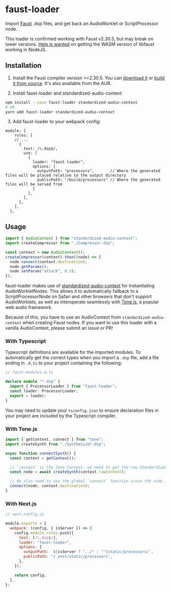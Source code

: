 # faust-loader

Import [Faust](https://faust.grame.fr/) .dsp files, and get back an AudioWorklet or ScriptProcessor node.

This loader is confirmed working with Faust v2.30.5, but may break on lower versions.
[Help is wanted](https://github.com/Smona/faust-loader/issues/1) on
getting the WASM version of libfaust working in NodeJS.

## Installation

1. Install the Faust compiler version >=2.30.5. You can [download it](https://faust.grame.fr/downloads/) or
   [build it from source](https://github.com/grame-cncm/faust/wiki/BuildingSimple). It's also available from the AUR.

2. Install faust-loader and standardized-audio-context:

```bash
npm install --save faust-loader standardized-audio-context
# OR
yarn add faust-loader standardized-audio-context
```

3. Add faust-loader to your webpack config:

```
module: {
    rules: [
    // ...
      {
        test: /\.dsp$/,
        use: [
          {
            loader: "faust-loader",
            options: {
              outputPath: "processors",       // Where the generated files will be placed relative to the output directory
              publicPath: "/build/processors" // Where the generated files will be served from
            }
          },
        ],
      },
    ],
  },
```

## Usage

```ts
import { AudioContext } from "standardized-audio-context";
import createCompressor from "./Compressor.dsp";

const context = new AudioContext();
createCompressor(context).then((node) => {
  node.connect(context.destination);
  node.getParams();
  node.setParam("attack", 0.3);
});
```

faust-loader makes use of [standardized-audio-context](https://github.com/chrisguttandin/standardized-audio-context) for
instantiating AudioWorkletNodes. This allows it to automatically fallback to a ScriptProcessorNode on Safari and other
browsers that don't support AudioWorklets, as well as interoperate seamlessly with [Tone.js](https://github.com/Tonejs/Tone.js), a popular web audio framework.

Because of this, you have to use an AudioContext from `standardized-audio-context` when creating Faust nodes. If you want
to use this loader with a vanilla AudioContext, please submit an issue or PR!

### With Typescript

Typescript definitions are available for the imported modules. To automatically get the correct types when you
import a `.dsp` file, add a file ending in `.d.ts` to your project containing the following:

```ts
// faust-modules.d.ts

declare module "*.dsp" {
  import { ProcessorLoader } from "faust-loader";
  const loader: ProcessorLoader;
  export = loader;
}
```

You may need to update your `tsconfig.json` to ensure declaration files in your
project are included by the Typescript compiler.

### With Tone.js

```ts
import { getContext, connect } from "tone";
import createSynth from "./Synthesizer.dsp";

async function connectSynth() {
  const context = getContext();

  // `context` is the Tone Context, we need to get the raw standardized-audio-context.
  const node = await createSynth(context.rawContext);

  // We also need to use the global `connect` function since the node isn't a Tone AudioNode.
  connect(node, context.destination);
}
```

### With Next.js

```js
// next.config.js

module.exports = {
  webpack: (config, { isServer }) => {
    config.module.rules.push({
      test: [/\.dsp$/],
      loader: "faust-loader",
      options: {
        outputPath: `${isServer ? "../" : ""}static/processors/`,
        publicPath: "/_next/static/processors",
      },
    });

    return config;
  },
};
```
